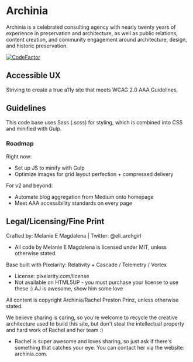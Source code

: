 # Archinia

Archinia is a celebrated consulting agency with nearly twenty years of experience in preservation and architecture, as well as public relations, content creation, and community engagement around architecture, design, and historic preservation.

[![CodeFactor](https://www.codefactor.io/repository/github/archinia/archinia-com/badge)](https://www.codefactor.io/repository/github/archinia/archinia-com)

## Accessible UX

Striving to create a true a11y site that meets WCAG 2.0 AAA Guidelines.

## Guidelines

This code base uses Sass (.scss) for styling, which is combined into CSS and minified with Gulp.

### Roadmap

Right now:

- Set up JS to minify with Gulp
- Optimize images for grid layout perfection + compressed delivery

For v2 and beyond:

- Automate blog aggregation from Medium onto homepage
- Meet AAA accessibility standards on every page

## Legal/Licensing/Fine Print

Crafted by: Melanie E Magdalena | Twitter: @eli_archgirl
- All code by Melanie E Magdalena is licensed under MIT, unless otherwise stated.

Base built with Pixelarity: Relativity + Cascade / Telemetry / Vortex
- License: pixelarity.com/license
- Not available on HTML5UP - you must purchase your license to use these :) AJ is awesome, show him some love

All content is copyright Archinia/Rachel Preston Prinz, unless otherwise stated.

We believe sharing is caring, so you're welcome to recycle the creative architecture used to build this site, but don't steal the intellectual property and hard work of Rachel and her team :)
- Rachel is super awesome and loves sharing, so just ask if there's something that catches your eye. You can contact her via the website: archinia.com.
